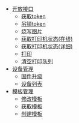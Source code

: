 - [开放接口](api/open_api/open_api.md)
  - [获取token](api/open_api/open_api.md?id=获取token)
  - [吊销token](api/open_api/open_api.md?id=吊销token)
  - [烧写图片](api/open_api/open_api.md?id=烧写图片)
  - [获取打印机状态(在线)](api/open_api/open_api.md?id=获取打印机状态(在线))
  - [获取打印机状态(详细)](api/open_api/open_api.md?id=获取打印机状态(详细))
  - [打印](api/open_api/open_api.md?id=打印)
  - [清空打印队列](api/open_api/open_api.md?id=清空打印队列)
- [设备管理](api/devices/devices.md)
  - [固件升级](api/devices/devices.md?id=固件升级)
  - [设备列表](api/devices/devices.md?id=设备列表)
- [模板管理](api/template_manage/template_manage.md)
  - [修改模板](api/template_manage/template_manage.md?id=修改模板)
  - [获取模板](api/template_manage/template_manage.md?id=获取模板)
  - [创建模板](api/template_manage/template_manage.md?id=创建模板)
  
  
<br/>
<br/>
<br/>
<br/>
<br/>
<br/>
<br/>
<br/>
<br/>
<br/>
<br/>
<br/>
<br/>
<br/>
<br/>